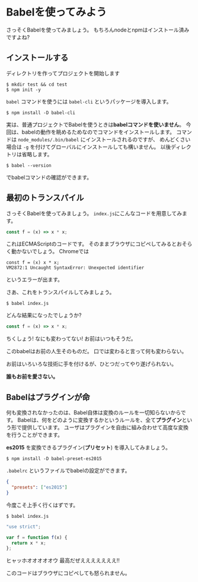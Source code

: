 # Babelを使ってみよう

さっそくBabelを使ってみましょう。
もちろんnodeとnpmはインストール済みですよね?

## インストールする

ディレクトリを作ってプロジェクトを開始します

    $ mkdir test && cd test
    $ npm init -y

`babel` コマンドを使うには `babel-cli` というパッケージを導入します。

    $ npm install -D babel-cli

実は、普通プロジェクトでBabelを使うときは**babelコマンドを使いません**。
今回は、babelの動作を眺めるためなのでコマンドをインストールします。
コマンドは `node_modules/.bin/babel` にインストールされるのですが、
めんどくさい場合は `-g` を付けてグローバルにインストールしても構いません。
以後ディレクトリは省略します。

    $ babel --version

でbabelコマンドの確認ができます。

## 最初のトランスパイル

さっそくBabelを使ってみましょう。
`index.js`にこんなコードを用意してみます。

```js
const f = (x) => x * x;
```

これはECMAScriptのコードです。
そのままブラウザにコピペしてみるとおそらく動かないでしょう。
Chromeでは

    const f = (x) x * x;
    VM2872:1 Uncaught SyntaxError: Unexpected identifier

というエラーが出ます。

さあ、これをトランスパイルしてみましょう。

    $ babel index.js

どんな結果になったでしょうか?

```js
const f = (x) => x * x;
```

ちくしょう! なにも変わってない! お前はいつもそうだ。

このbabelはお前の人生そのものだ。 口では変わると言って何も変わらない。

お前はいろいろな技術に手を付けるが、ひとつだってやり遂げられない。

**誰もお前を愛さない。**

## Babelはプラグインが命

何も変換されなかったのは、Babel自体は変換のルールを一切知らないからです。
Babelは、何をどのように変換するかというルールを、全て**プラグイン**という形で提供しています。
ユーザはプラグインを自由に組み合わせて高度な変換を行うことができます。

**es2015** を変換できるプラグイン(**プリセット**) を導入してみましょう。

    $ npm install -D babel-preset-es2015

`.babelrc` というファイルでbabelの設定ができます。

```json
{
  "presets": ["es2015"]
}
```

今度こそ上手く行くはずです。

    $ babel index.js

```js
"use strict";

var f = function f(x) {
  return x * x;
};
```

ヒャッホオオオオオウ 最高だぜえええええええ!!

このコードはブラウザにコピペしても怒られません。
